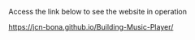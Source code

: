 Access the link below to see the website in operation

https://jcn-bona.github.io/Building-Music-Player/
